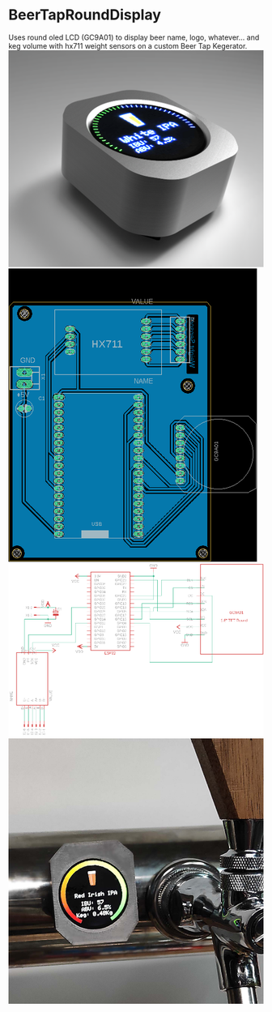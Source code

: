 # BeerTapRoundDisplay

Uses round oled LCD (GC9A01) to display beer name, logo, whatever... and keg volume with hx711 weight sensors on a custom Beer Tap Kegerator.
![display](./doc/render1.png)
![display](./doc/PCB.png)
![display](./doc/schema.png)
![display](./doc/LevelScreen.jpg)




